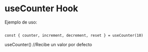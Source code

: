 # useCounter Hook

Ejemplo de uso:

```

const { counter, increment, decrement, reset } = useCounter(10)

```

useCounter() //Recibe un valor por defecto
